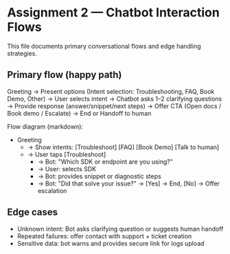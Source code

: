# Assignment 2 — Chatbot Interaction Flows

This file documents primary conversational flows and edge handling strategies.

## Primary flow (happy path)

Greeting → Present options (Intent selection: Troubleshooting, FAQ, Book Demo, Other) → User selects intent → Chatbot asks 1–2 clarifying questions → Provide response (answer/snippet/next steps) → Offer CTA (Open docs / Book demo / Escalate) → End or Handoff to human

Flow diagram (markdown):

- Greeting
  - → Show intents: [Troubleshoot] [FAQ] [Book Demo] [Talk to human]
  - → User taps [Troubleshoot]
    - → Bot: "Which SDK or endpoint are you using?"
    - → User: selects SDK
    - → Bot: provides snippet or diagnostic steps
    - → Bot: "Did that solve your issue?" → [Yes] → End, [No] → Offer escalation

## Edge cases
- Unknown intent: Bot asks clarifying question or suggests human handoff
- Repeated failures: offer contact with support + ticket creation
- Sensitive data: bot warns and provides secure link for logs upload

